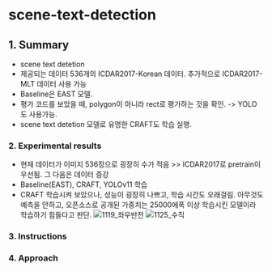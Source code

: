 # scene-text-detection


## 1. Summary
- scene text detetion
- 제공되는 데이터 536개의 ICDAR2017-Korean 데이터. 추가적으로 ICDAR2017-MLT 데이터 사용 가능
- Baseline은 EAST 모델.
- 평가 코드를 보았을 때, polygon이 아니라 rect로 평가하는 것을 확인. -> YOLO도 사용가능.
- scene text detetion 모델로 유명한 CRAFT도 학습 실행.

  
### 2. Experimental results
- 현재 데이터가 이미지 536장으로 굉장히 수가 적음 >> ICDAR2017로 pretrain이 우선됨. 그 다음은 데이터 증강
- Baseline(EAST), CRAFT, YOLOv11 학습
- CRAFT 학습시켜 보았으나, 성능이 굉장히 나쁘고, 학습 시간도 오래걸림. 아무것도 예측을 안하고, 오픈소스로 공개된 가중치는 25000에폭 이상 학습시킨 모델이라 학습하기 힘들다고 판단.
![1119_좌우반전](https://github.com/user-attachments/assets/82dac4d9-f883-416d-b85e-0a3b7292cad2)
![1125_수직](https://github.com/user-attachments/assets/e2d1c3d1-5ae1-4b6a-ae0a-db2aeff4f71c)

### 3. Instructions

### 4. Approach
